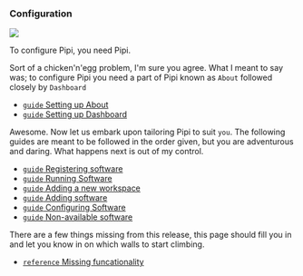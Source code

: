 ### Configuration

![](https://dl.dropbox.com/s/vzut7lnj7k0zpp7/configuration_comic.png)

To configure Pipi, you need Pipi.

Sort of a chicken'n'egg problem, I'm sure you agree. What I meant to say was; to configure Pipi you need a part of Pipi known as `About` followed closely by `Dashboard`

* [`guide` Setting up About](../setting-up-about)
* [`guide` Setting up Dashboard](../setting-up-dashboard)

Awesome. Now let us embark upon tailoring Pipi to suit `you`. The following guides are meant to be followed in the order given, but you are adventurous and daring. What happens next is out of my control.

* [`guide` Registering software](../registering-software)
* [`guide` Running Software](../running-software)
* [`guide` Adding a new workspace](../adding-new-workspace)
* [`guide` Adding software](../adding-software)
* [`guide` Configuring Software](../configuring-software)
* [`guide` Non-available software](../non-available-software)

There are a few things missing from this release, this page should fill you in and let you know in on which walls to start climbing.

* [`reference` Missing funcationality](../missing)

[usergroup]: https://groups.google.com/forum/#!forum/pipi-beta1